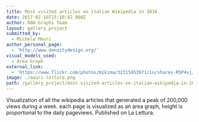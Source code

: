 ```yaml
---
title: Most visited articles on italian Wikipedia in 2016
date: 2017-02-16T15:10:42.000Z
author: RAW Graphs Team
layout: gallery_project
submitted_by:
  - Michele Mauri
author_personal_page:
  - 'http://www.densitydesign.org/'
visual_models_used:
  - Area Graph
external_link:
  - 'https://www.flickr.com/photos/mikima/32315953971/in/shares-R5P4vj/'
image: ./mauri-lettura.png
path: /gallery_project/most-visited-articles-on-italian-wikipedia-in-2016/
---
```


  Visualization of all the wikipedia articles that generated a peak of 200,000 views during a week. each page is visualized as an area graph, height is proportional to the daily pageviews. Published on La Lettura.
